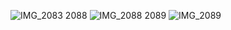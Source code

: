 

![IMG_2083](https://github.com/user-attachments/assets/5524a125-8e4c-48f5-89b2-7ffcef9e9d2a)
2088
![IMG_2088](https://github.com/user-attachments/assets/d8ca8461-5a53-4b45-a7fb-eacd8fe91f77)
2089
![IMG_2089](https://github.com/user-attachments/assets/4c242ee2-af56-4aa2-a15d-5e86b54ecd24)
